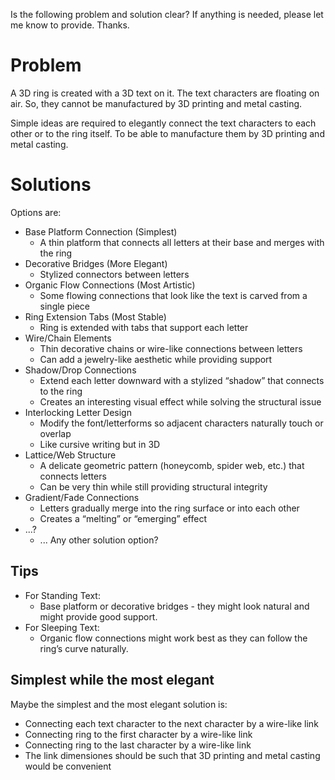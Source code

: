 Is the following problem and solution clear?  If anything is needed, please let me know to provide. Thanks.

# Problem

A 3D ring is created with a 3D text on it. The text characters are floating on air. So, they cannot be manufactured by 3D printing and metal casting. 

Simple ideas are required to elegantly connect the text characters to each other or to the ring itself. To be able to manufacture them by 3D printing and metal casting.

# Solutions

Options are:

* Base Platform Connection (Simplest)
   * A thin platform that connects all letters at their base and merges with the ring
* Decorative Bridges (More Elegant)
   * Stylized connectors between letters
* Organic Flow Connections (Most Artistic)
   * Some flowing connections that look like the text is carved from a single piece
* Ring Extension Tabs (Most Stable)
   * Ring is extended with tabs that support each letter
* Wire/Chain Elements
   * Thin decorative chains or wire-like connections between letters
   * Can add a jewelry-like aesthetic while providing support
* Shadow/Drop Connections
   * Extend each letter downward with a stylized “shadow” that connects to the ring
   * Creates an interesting visual effect while solving the structural issue
* Interlocking Letter Design
   * Modify the font/letterforms so adjacent characters naturally touch or overlap
   * Like cursive writing but in 3D
* Lattice/Web Structure
   * A delicate geometric pattern (honeycomb, spider web, etc.) that connects letters
   * Can be very thin while still providing structural integrity
* Gradient/Fade Connections
   * Letters gradually merge into the ring surface or into each other
   * Creates a “melting” or “emerging” effect
* ...?
   * ... Any other solution option?

## Tips

* For Standing Text:
   * Base platform or decorative bridges - they might look natural and might provide good support.
* For Sleeping Text:
   * Organic flow connections might work best as they can follow the ring’s curve naturally.

## Simplest while the most elegant

Maybe the simplest and the most elegant solution is:

* Connecting each text character to the next character by a wire-like link
* Connecting ring to the first character by a wire-like link
* Connecting ring to the last character by a wire-like link
* The link dimensiones should be such that 3D printing and metal casting would be convenient
